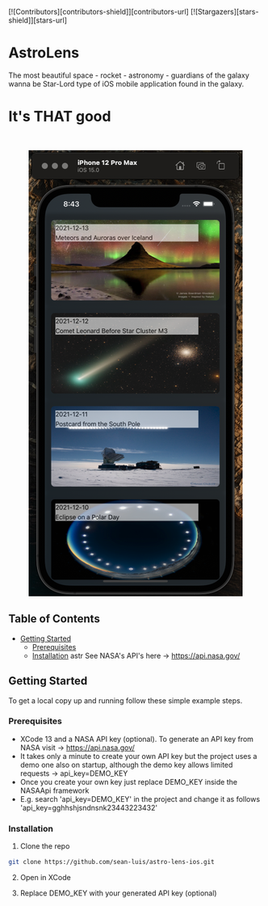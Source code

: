 [![Contributors][contributors-shield]][contributors-url]
[![Stargazers][stars-shield]][stars-url]

# AstroLens

The most beautiful space - rocket - astronomy - guardians of the galaxy wanna be Star-Lord type of iOS mobile application found in the galaxy.
# It's THAT good

<br />
<p align="center">
  <img src="Screenshots/astro-lens-start-up.png" alt="Logo" width="424" height="883">
</p>

## Table of Contents
* [Getting Started](#getting-started)
  * [Prerequisites](#prerequisites)
  * [Installation](#installation)
astr
See NASA's API's here -> https://api.nasa.gov/

## Getting Started

To get a local copy up and running follow these simple example steps.

### Prerequisites

* XCode 13 and a NASA API key (optional). To generate an API key from NASA visit -> https://api.nasa.gov/ 
* It takes only a minute to create your own API key but the project uses a demo one also on startup, although the demo key allows limited requests -> api_key=DEMO_KEY 
* Once you create your own key just replace DEMO_KEY inside the NASAApi framework
* E.g. search 'api_key=DEMO_KEY' in the project and change it as follows 'api_key=gghhshjsndnsnk23443223432'

### Installation

1. Clone the repo
```sh
git clone https://github.com/sean-luis/astro-lens-ios.git
```
2. Open in XCode

3. Replace DEMO_KEY with your generated API key (optional)
